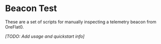 # Beacon Test

These are a set of scripts for manually inspecting a telemetry beacon from OreFlat0.

*[TODO: Add usage and quickstart info]*
